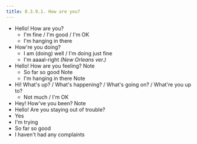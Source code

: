 ```yaml
---
title: 8.3.9.1. How are you?
---
```


- Hello! How are you?
  - I'm fine / I'm good / I'm OK
  - I'm hanging in there
- How're you doing?
  - I am (doing) well / I'm doing just fine 
  - I'm aaaal-right _(New Orleans ver.)_
- Hello! How are you feeling? <span class="label label-info" data-toggle="tooltip" title="Эта фраза обычно употребляется тогда, когда Вы знаете, что человек себя не очень хорошо чувствовал">Note</span> 
  - So far so good <span class="label label-info" data-toggle="tooltip" title="пока что нормально">Note</span> 
  - I'm hanging in there <span class="label label-info" data-toggle="tooltip" title="если еще не совсем">Note</span> 
- Hi! What's up? / What's happening? / What's going on? / What're you up to?
  - Not much / I'm OK
- Hey! How've you been? <span class="label label-info" data-toggle="tooltip" title="Эта фраза повергает всех в шок. Причем тут trouble? На самом деле, это всего лишь шуточное приветствие для близких друзей и детей.">Note</span>
- Hello! Are you staying out of trouble? 
 - Yes
 - I'm trying
 - So far so good
 - I haven't had any complaints
 
